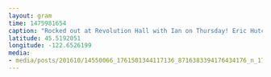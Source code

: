 ```yaml
---
layout: gram
time: 1475981654
caption: "Rocked out at Revolution Hall with Ian on Thursday! Eric Hutchinson was pretty good too. 😜 #erichutchinson"
latitude: 45.5192051
longitude: -122.6526199
media:
- media/posts/201610/14550066_1761501344117136_8716383394176434176_n_17863135729007633.jpg
---
```

